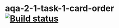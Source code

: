 # aqa-2-1-task-1-card-order  [![Build status](https://ci.appveyor.com/api/projects/status/4n64878579eaorla?svg=true)](https://ci.appveyor.com/project/m-starilov/aqa-2-1-task-1-card-order)
